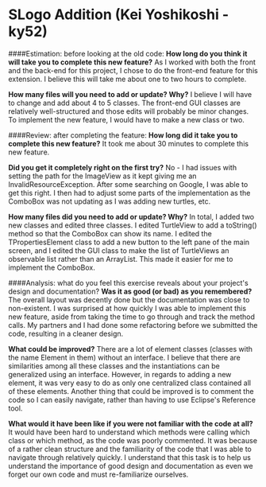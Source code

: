 SLogo Addition (Kei Yoshikoshi - ky52)
======
####Estimation: before looking at the old code:
**How long do you think it will take you to complete this new feature?**
As I worked with both the front and the back-end for this project, I chose to do the front-end feature for this extension. I believe this will take me about one to two hours to complete.

**How many files will you need to add or update? Why?**
I believe I will have to change and add about 4 to 5 classes. The front-end GUI classes are relatively well-structured and those edits will probably be minor changes. To implement the new feature, I would have to make a new class or two.

####Review: after completing the feature:
 **How long did it take you to complete this new feature?**
It took me about 30 minutes to complete this new feature.

**Did you get it completely right on the first try?**
No - I had issues with setting the path for the ImageView as it kept giving me an InvalidResourceException. After some searching on Google, I was able to get this right. I then had to adjust some parts of the implementation as the ComboBox was not updating as I was adding new turtles, etc.

 **How many files did you need to add or update? Why?**
 In total, I added two new classes and edited three classes. I edited TurtleView to add a toString() method so that the ComboBox can show its name. I edited the TPropertiesElement class to add a new button to the left pane of the main screen, and I edited the GUI class to make the list of TurtleViews an observable list rather than an ArrayList. This made it easier for me to implement the ComboBox.
 
####Analysis: what do you feel this exercise reveals about your project's design and documentation?
 **Was it as good (or bad) as you remembered?**
The overall layout was decently done but the documentation was close to non-existent. I was surprised at how quickly I was able to implement this new feature, aside from taking the time to go through and track the method calls. My partners and I had done some refactoring before we submitted the code, resulting in a cleaner design.

 **What could be improved?**
There are a lot of element classes (classes with the name Element in them) without an interface. I believe that there are similarities among all these classes and the instantiations can be generalized using an interface. However, in regards to adding a new element, it was very easy to do as only one centralized class contained all of these elements. Another thing that could be improved is to comment the code so I can easily navigate, rather than having to use Eclipse's Reference tool.

 **What would it have been like if you were not familiar with the code at all?**
 It would have been hard to understand which methods were calling which class or which method, as the code was poorly commented. It was because of a rather clean structure and the familiarity of the code that I was able to navigate through relatively quickly. I understand that this task is to help us understand the importance of good design and documentation as even we forget our own code and must re-familiarize ourselves.
